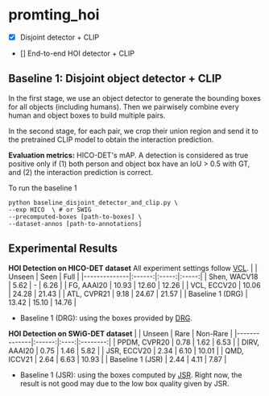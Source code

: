 # promting_hoi

- [x] Disjoint detector + CLIP
- [] End-to-end HOI detector + CLIP

## Baseline 1: Disjoint object detector + CLIP
In the first stage, we use an object detector to generate the bounding boxes for all objects (including humans). Then we pairwisely combine every human and object boxes to build multiple pairs.

In the second stage, for each pair, we crop their union region and send it to the pretrained CLIP model to obtain the interaction prediction.

**Evaluation metrics:** HICO-DET's mAP. A detection is considered as true positive only if (1) both person and object box have an IoU > 0.5 with GT, and (2) the interaction prediction is correct.

To run the baseline 1
```
python baseline_disjoint_detector_and_clip.py \
--exp HICO  \ # or SWIG
--precomputed-boxes [path-to-boxes] \
--dataset-annos [path-to-annotations]
```

## Experimental Results
**HOI Detection on HICO-DET dataset** All experiment settings follow [VCL](https://github.com/zhihou7/HOI-CL).
|              | Unseen |  Seen |  Full |
|--------------|:------:|:-----:|:-----:|
| Shen, WACV18 |  5.62  |   -   |  6.26 |
| FG, AAAI20   |  10.93 | 12.60 | 12.26 |
| VCL, ECCV20  |  10.06 | 24.28 | 21.43 |
| ATL, CVPR21  |  9.18  | 24.67 | 21.57 |
| Baseline 1 (DRG)   |  13.42 | 15.10 | 14.76 |
- Baseline 1 (DRG): using the boxes provided by [DRG](https://github.com/vt-vl-lab/DRG).

**HOI Detection on SWiG-DET dataset**
|              | Unseen | Rare | Non-Rare |
|--------------|:------:|:----:|:--------:|
| PPDM, CVPR20 |  0.78  | 1.62 |   6.53   |
| DIRV, AAAI20 |  0.75  | 1.46 |   5.82   |
| JSR, ECCV20  |  2.34  | 6.10 |   10.01  |
| QMD, ICCV21  |  2.64  | 6.63 |   10.93  |
| Baseline 1 (JSR)  |  2.44  | 4.11 |   7.87   |
* Baseline 1 (JSR): using the boxes computed by [JSR](https://github.com/allenai/swig). Right now, the result is not good may due to the low box quality given by JSR.
